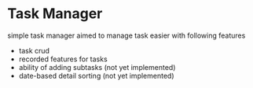 # Task Manager

simple task manager aimed to manage task easier with following features

- task crud
- recorded features for tasks
- ability of adding subtasks (not yet implemented)
- date-based detail sorting (not yet implemented)
